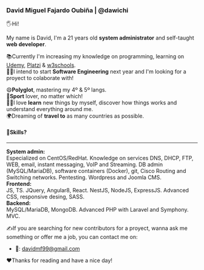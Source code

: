 ### David Miguel Fajardo Oubiña | @dawichi
🖐Hi!

My name is David, I'm a 21 years old **system administrator** and self-taught **web developer**.

📚Currently I'm increasing my knowledge on programming, learning on [Udemy][1], [Platzi][2] & [w3schools][3].  
👨‍💻I intend to start **Software Engineering** next year and I'm looking for a proyect to colaborate with!

😄**Polyglot**, mastering my 4º & 5º langs.  
🏀**Sport** lover, no matter which!  
👨‍🔬I love **learn** new things by myself, discover how things works and understand everything around me.  
🌍Dreaming of **travel to** as many countries as possible.

#### 📖Skills?
---
**System admin:**   
Especialized on CentOS/RedHat. Knowledge on services DNS, DHCP, FTP, WEB, email, instant messaging, VoIP and Streaming. DB admin (MySQL/MariaDB), software containers (Docker), git, Cisco Routing and Switching networks. Pentesting. Wordpress and Joomla CMS.  
**Frontend:**  
JS, TS. JQuery, Angular8, React. NestJS, NodeJS, ExpressJS. Advanced CSS, responsive desing, SASS.   
**Backend:**  
MySQL/MariaDB, MongoDB. Advanced PHP with Laravel and Symphony. MVC.

✍If you are searching for new contributors for a proyect, wanna ask me something or offer me a job, you can contact me on:
* 📧: davidmf99@gmail.com

♥Thanks for reading and have a nice day!



<!-- Links -->
[1]: https://www.udemy.com/ "udemy.com"
[2]: https://platzi.com/ "platzi.com"
[3]: https://www.w3schools.com/ "w3schools.com"



<!--
**Dawichi/Dawichi** is a ✨ _special_ ✨ repository because its `README.md` (this file) appears on your GitHub profile.
Here are some ideas to get you started:
- 🔭 I’m currently working on ...
- 🌱 I’m currently learning ...
- 👯 I’m looking to collaborate on ...
- 🤔 I’m looking for help with ...
- 💬 Ask me about ...
- 📫 How to reach me: ...
- 😄 Pronouns: ...
- ⚡ Fun fact: ...
-->
